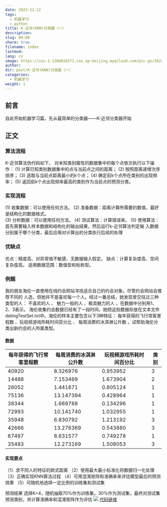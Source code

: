 ```yaml
---
date: 2023-11-12
tags:
  - 机器学习
  - python
title: K-近邻(KNN)分类器（一）
description: 
slug: 00:00
share: true
filename: index
lastmod: 
lang: cn
image: https://cos-1-1304819371.cos.ap-beijing.myqcloud.com/pic-go/20240318000051.png?imageSlim
author: 
dir: post/K-近邻(KNN)分类器（一）
categories:
  - 机器学习
weight: 1
---
```



## 前言

自此开始机器学习篇，先从最简单的分类器——K-近邻分类器开始

## 正文

### 算法流程

K-近邻算法伪代码如下，
对未知类别属性的数据集中的每个点依次执行以下操作： 
(1) 计算已知类别数据集中的点与当前点之间的距离； 
(2) 按照距离递增次序排序；
 (3) 选取与当前点距离最小的k个点； 
 (4) 确定前k个点所在类别的出现频率； 
 (5) 返回前k个点出现频率最高的类别作为当前点的预测分类。 

### 实现流程

(1) 收集数据：可以使用任何方法。 
(2) 准备数据：距离计算所需要的数值，最好是结构化的数据格式。  
(3) 分析数据：可以使用任何方法。 
(4) 测试算法：计算错误率。 
(5) 使用算法：首先需要输入样本数据和结构化的输出结果，然后运行k-近邻算法判定输 入数据分别属于哪个分类，最后应用对计算出的分类执行后续的处理

### 优缺点

优点：精度高、对异常值不敏感、无数据输入假定。 
缺点：计算复杂度高、空间复杂度高。 
适用数据范围：数值型和标称型。

### 例题
我的朋友海伦一直使用在线约会网站寻找适合自己的约会对象。尽管约会网站会推荐不同的 人选，但她并不是喜欢每一个人。经过一番总结，她发现曾交往过三种类型的人： 不喜欢的人 、 魅力一般的人 、极具魅力的人 ，在数据中分别用1、2、3表示。
海伦收集约会数据已经有了一段时间，她把这些数据存放在文本文件datingTestSet.txt中。海伦的样本主要包含以下3种特征： 每年获得的飞行常客里程数 、玩视频游戏所耗时间百分比 、 每周消费的冰淇淋公升数 。试帮助海伦分类出新约会的人所属类型。

#### 数据

|每年获得的飞行常客里程数|每周消费的冰淇淋公升数|玩视频游戏所耗时间百分比|类别|
|-|-|-|-|
|40920|8.326976|0.953952|3|
|14488|7.153469|1.673904|2|
|26052|1.441871|0.805124|1|
|75136|13.147394|0.428964|1|
|38344|1.669788|0.134296|1|
|72993|10.141740|1.032955|1|
|35948|6.830792|1.213192|3|
|42666|13.276369|0.543880|3|
|67497|8.631577|0.749278|1|
|35483|12.273169|1.508053|3|

#### 实现要点

（1）求不同人的特征的欧式距离
（2）使用最大最小标准化将数据归一化处理
（3）正确实现KNN算法过程
（4）可用混淆矩阵和准确率来评估模型最后的预测效果
（5）可随机地选择一定比例的训练集和测试集

预测结果
选择K=4，随机抽取70%作为训练集，30%作为测试集，最终对测试集预测类别，并计算准确率和混淆矩阵作为评估
![](https://cos-1-1304819371.cos.ap-beijing.myqcloud.com/pic-go/20240318000051.png?imageSlim)
[代码链接](https://download.csdn.net/download/flying_whale1/12889569)

